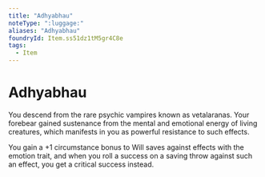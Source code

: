```yaml
---
title: "Adhyabhau"
noteType: ":luggage:"
aliases: "Adhyabhau"
foundryId: Item.ss51dz1tM5gr4C8e
tags:
  - Item
---
```


# Adhyabhau

You descend from the rare psychic vampires known as vetalaranas. Your forebear gained sustenance from the mental and emotional energy of living creatures, which manifests in you as powerful resistance to such effects.

You gain a +1 circumstance bonus to Will saves against effects with the emotion trait, and when you roll a success on a saving throw against such an effect, you get a critical success instead.
